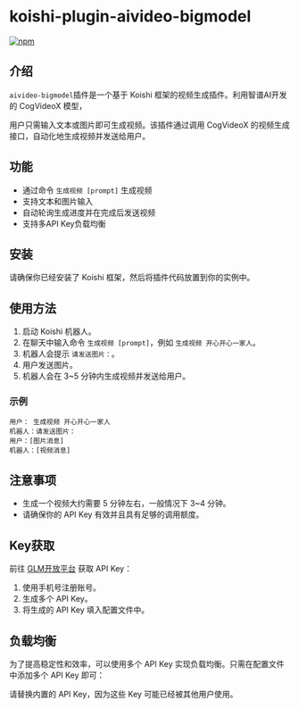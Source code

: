 # koishi-plugin-aivideo-bigmodel

[![npm](https://img.shields.io/npm/v/koishi-plugin-aivideo-bigmodel?style=flat-square)](https://www.npmjs.com/package/koishi-plugin-aivideo-bigmodel)

## 介绍

`aivideo-bigmodel`插件是一个基于 Koishi 框架的视频生成插件。利用智谱AI开发的 CogVideoX 模型，

用户只需输入文本或图片即可生成视频。该插件通过调用 CogVideoX 的视频生成接口，自动化地生成视频并发送给用户。

## 功能

- 通过命令 `生成视频 [prompt]` 生成视频
- 支持文本和图片输入
- 自动轮询生成进度并在完成后发送视频
- 支持多API Key负载均衡

## 安装
请确保你已经安装了 Koishi 框架，然后将插件代码放置到你的实例中。


## 使用方法

1. 启动 Koishi 机器人。
2. 在聊天中输入命令 `生成视频 [prompt]`，例如 `生成视频 开心开心一家人`。
3. 机器人会提示 `请发送图片：`。
4. 用户发送图片。
5. 机器人会在 3~5 分钟内生成视频并发送给用户。

### 示例

```
用户： 生成视频 开心开心一家人
机器人：请发送图片：
用户：[图片消息]
机器人：[视频消息]
```

## 注意事项

- 生成一个视频大约需要 5 分钟左右，一般情况下 3~4 分钟。
- 请确保你的 API Key 有效并且具有足够的调用额度。

## Key获取

前往 [GLM开放平台](https://bigmodel.cn/usercenter/apikeys) 获取 API Key：

1. 使用手机号注册账号。
2. 生成多个 API Key。
3. 将生成的 API Key 填入配置文件中。

## 负载均衡

为了提高稳定性和效率，可以使用多个 API Key 实现负载均衡。只需在配置文件中添加多个 API Key 即可：

请替换内置的 API Key，因为这些 Key 可能已经被其他用户使用。
